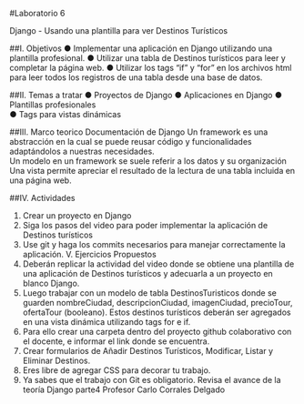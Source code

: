#Laboratorio 6 

Django - Usando una plantilla para ver Destinos Turísticos 

##I. Objetivos 
● Implementar una aplicación en Django utilizando una plantilla profesional. 
● Utilizar una tabla de Destinos turísticos para leer y completar la página web. 
● Utilizar los tags “if” y “for” en los archivos html para leer todos los registros de  una tabla desde una base de datos. 

##II. Temas a tratar 
● Proyectos de Django 
● Aplicaciones en Django 
● Plantillas profesionales  
● Tags para vistas dinámicas 

##III. Marco teorico 
Documentación de Django 
Un framework es una abstracción en la cual se puede reusar código y funcionalidades  adaptándolos a nuestras necesidades.  
Un modelo en un framework se suele referir a los datos y su organización 
Una vista permite apreciar el resultado de la lectura de una tabla incluida en una página  web. 

##IV. Actividades 
1. Crear un proyecto en Django 
2. Siga los pasos del video para poder implementar la aplicación de Destinos  turísticos 
3. Use git y haga los commits necesarios para manejar correctamente la aplicación. 
V. Ejercicios Propuestos 
1. Deberán replicar la actividad del video donde se obtiene una plantilla de  una aplicación de Destinos turísticos y adecuarla a un proyecto en blanco  Django.
2. Luego trabajar con un modelo de tabla DestinosTuristicos donde se  guarden nombreCiudad, descripcionCiudad, imagenCiudad, precioTour,  ofertaTour (booleano). Estos destinos turísticos deberán ser agregados  en una vista dinámica utilizando tags for e if. 
3. Para ello crear una carpeta dentro del proyecto github colaborativo con el  docente, e informar el link donde se encuentra. 
4. Crear formularios de Añadir Destinos Turísticos, Modificar, Listar y  Eliminar Destinos.  
5. Eres libre de agregar CSS para decorar tu trabajo. 
6. Ya sabes que el trabajo con Git es obligatorio. Revisa el avance de la  teoría Django parte4
Profesor Carlo Corrales Delgado 
